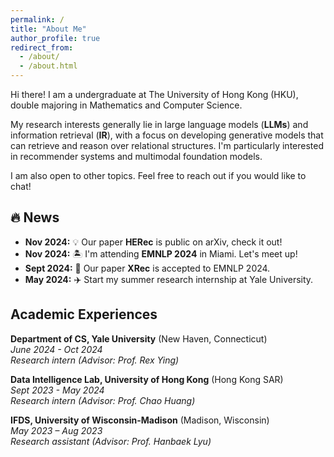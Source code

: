 ```yaml
---
permalink: /
title: "About Me"
author_profile: true
redirect_from: 
  - /about/
  - /about.html
---
```

Hi there! I am a undergraduate at The University of Hong Kong (HKU), double majoring in Mathematics and Computer Science.

My research interests generally lie in large language models (**LLMs**) and information retrieval (**IR**), with a focus on developing generative models that can retrieve and reason over relational structures. I'm particularly interested in recommender systems and multimodal foundation models.

I am also open to other topics. Feel free to reach out if you would like to chat!

<!-- Feel free to reach out if you'd like to brainstorm ideas, discuss potential projects, or just geek out about the latest developments in our field. I'm open to other related areas as well. -->

🔥 News
-------

* **Nov 2024:** 💡 Our paper **HERec** is public on arXiv, check it out!
* **Nov 2024:** 🏝️ I'm attending **EMNLP 2024** in Miami. Let's meet up!
* **Sept 2024:** 🎉 Our paper **XRec** is accepted to EMNLP 2024.
* **May 2024:** ✈️ Start my summer research internship at Yale University.


Academic Experiences
--------------------

**Department of CS, Yale University** (New Haven, Connecticut)\
*June 2024 - Oct 2024*\
*Research intern (Advisor: Prof. Rex Ying)*

**Data Intelligence Lab, University of Hong Kong** (Hong Kong SAR)\
*Sept 2023 - May 2024*\
*Research intern (Advisor: Prof. Chao Huang)*

**IFDS, University of Wisconsin-Madison** (Madison, Wisconsin)\
*May 2023 – Aug 2023*\
*Research assistant (Advisor: Prof. Hanbaek Lyu)*
